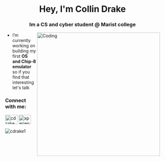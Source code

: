 
<h1 align="center">Hey, I'm Collin Drake</h1>
<h3 align="center">Im a CS and cyber student @ Marist college</h3>
<img align="right" alt="Coding" width="400" src="https://media4.giphy.com/media/nyNS6Cfrnkdj2/200.gif">

- I’m currently working on building my first **OS and Chip-8 emulator** so if you find that interesting let's talk

<h3 align="left">Connect with me:</h3>
<p align="left">
<a href="https://linkedin.com/in/cdrake77" target="blank"><img align="center" src="https://raw.githubusercontent.com/rahuldkjain/github-profile-readme-generator/master/src/images/icons/Social/linked-in-alt.svg" alt="cdrake77" height="30" width="40" /></a>
<a href="https://www.leetcode.com/xperiencedbum" target="blank"><img align="center" src="https://raw.githubusercontent.com/rahuldkjain/github-profile-readme-generator/master/src/images/icons/Social/leet-code.svg" alt="xperiencedbum" height="30" width="40" /></a>
</p>

<p><img align="left" src="https://github-readme-stats.vercel.app/api/top-langs?username=cdrake1&show_icons=true&theme=tokyonight&title_color=0061ff&text_color=0056d6&locale=en&layout=compact" alt="cdrake1" /></p>




